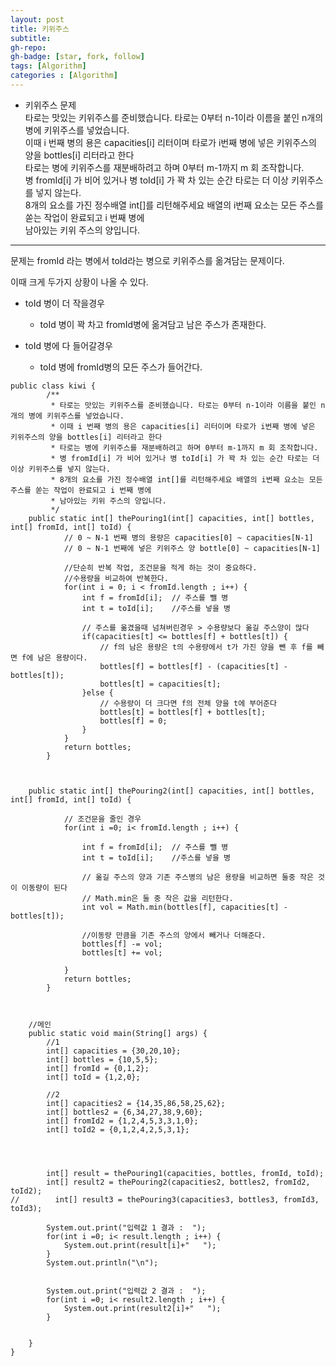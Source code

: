 ```yaml
---
layout: post
title: 키위주스
subtitle: 
gh-repo: 
gh-badge: [star, fork, follow]
tags: [Algorithm]
categories : [Algorithm]
--- 
```


* 키위주스 문제  
    타로는 맛있는 키위주스를 준비했습니다. 타로는 0부터 n-1이라 이름을 붙인 n개의 병에 키위주스를 넣었습니다.  
    이때 i 번째 병의 용은 capacities[i] 리터이며 타로가 i번째 병에 넣은 키위주스의 양을 bottles[i] 리터라고 한다  
    타로는 병에 키위주스를 재분배하려고 하며 0부터 m-1까지 m 회 조작합니다.  
    병 fromId[i] 가 비어 있거나 병 toId[i] 가 꽉 차 있는 순간 타로는 더 이상 키위주스를 넣지 않는다.  
    8개의 요소를 가진 정수배열 int[]를 리턴해주세요 배열의 i번째 요소는 모든 주스를 쏟는 작업이 완료되고 i 번째 병에  
    남아있는 키위 주스의 양입니다.  

---

문제는 fromId 라는 병에서 toId라는 병으로 키위주스를 옮겨담는 문제이다.

이때 크게 두가지 상황이 나올 수 있다.

* toId 병이 더 작을경우 
    - toId 병이 꽉 차고 fromId병에 옮겨담고 남은 주스가 존재한다.

* toId 병에 다 들어갈경우
    - toId 병에 fromId병의 모든 주스가 들어간다.

~~~
public class kiwi {
        /**
         * 타로는 맛있는 키위주스를 준비했습니다. 타로는 0부터 n-1이라 이름을 붙인 n개의 병에 키위주스를 넣었습니다.
         * 이때 i 번째 병의 용은 capacities[i] 리터이며 타로가 i번째 병에 넣은 키위주스의 양을 bottles[i] 리터라고 한다
         * 타로는 병에 키위주스를 재분배하려고 하며 0부터 m-1까지 m 회 조작합니다.
         * 병 fromId[i] 가 비어 있거나 병 toId[i] 가 꽉 차 있는 순간 타로는 더 이상 키위주스를 넣지 않는다.
         * 8개의 요소를 가진 정수배열 int[]를 리턴해주세요 배열의 i번째 요소는 모든 주스를 쏟는 작업이 완료되고 i 번째 병에
         * 남아있는 키위 주스의 양입니다.
         */
    public static int[] thePouring1(int[] capacities, int[] bottles, int[] fromId, int[] toId) {
            // 0 ~ N-1 번째 병의 용량은 capacities[0] ~ capacities[N-1]
            // 0 ~ N-1 번째에 넣은 키위주스 양 bottle[0] ~ capacities[N-1]

            //단순히 반복 작업, 조건문을 적게 하는 것이 중요하다.
            //수용량을 비교하여 반복한다.
            for(int i = 0; i < fromId.length ; i++) {
                int f = fromId[i];  // 주스를 뺄 병
                int t = toId[i];    //주스를 넣을 병

                // 주스를 옮겼을때 넘쳐버린경우 > 수용량보다 옮길 주스양이 많다
                if(capacities[t] <= bottles[f] + bottles[t]) {
                    // f의 남은 용량은 t의 수용량에서 t가 가진 양을 뺀 후 f를 빼면 f에 남은 용량이다.
                    bottles[f] = bottles[f] - (capacities[t] - bottles[t]);
                    bottles[t] = capacities[t];
                }else {
                    // 수용량이 더 크다면 f의 전체 양을 t에 부어준다
                    bottles[t] = bottles[f] + bottles[t];
                    bottles[f] = 0;
                }
            }
            return bottles;
        }



    public static int[] thePouring2(int[] capacities, int[] bottles, int[] fromId, int[] toId) {

            // 조건문을 줄인 경우
            for(int i =0; i< fromId.length ; i++) {

                int f = fromId[i];  // 주스를 뺄 병
                int t = toId[i];    //주스를 넣을 병

                // 옮길 주스의 양과 기존 주스병의 남은 용량을 비교하면 둘중 작은 것이 이동량이 된다
                // Math.min은 둘 중 작은 값을 리턴한다.
                int vol = Math.min(bottles[f], capacities[t] - bottles[t]);

                //이동량 만큼을 기존 주스의 양에서 빼거나 더해준다.
                bottles[f] -= vol;
                bottles[t] += vol;

            }
            return bottles;
        }



    //메인
    public static void main(String[] args) {
        //1
        int[] capacities = {30,20,10};
        int[] bottles = {10,5,5};
        int[] fromId = {0,1,2};
        int[] toId = {1,2,0};

        //2
        int[] capacities2 = {14,35,86,58,25,62};
        int[] bottles2 = {6,34,27,38,9,60};
        int[] fromId2 = {1,2,4,5,3,3,1,0};
        int[] toId2 = {0,1,2,4,2,5,3,1};




        int[] result = thePouring1(capacities, bottles, fromId, toId);
        int[] result2 = thePouring2(capacities2, bottles2, fromId2, toId2);
//        int[] result3 = thePouring3(capacities3, bottles3, fromId3, toId3);

        System.out.print("입력값 1 결과 :  ");
        for(int i =0; i< result.length ; i++) {
            System.out.print(result[i]+"   ");
        }
        System.out.println("\n");


        System.out.print("입력값 2 결과 :  ");
        for(int i =0; i< result2.length ; i++) {
            System.out.print(result2[i]+"   ");
        }


    }
}
~~~